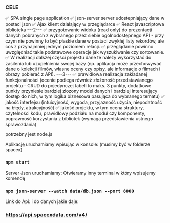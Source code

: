 ### CELE
:white_check_mark: SPA single page application
:white_check_mark: json-server server udostepniający dane w postaci json
:white_check_mark: Ajax klient działający w przeglądarce
:white_check_mark: React javascriptowa biblioteka
---2---
:white_check_mark: przygotowanie widoku (read only) do prezentacji danych pobranych z wybranego przez siebie ogólnodostępnego API -     przy czym nie powinny to być płaskie dane w postaci zwykłej listy rekordów, ale coś z przynajmniej jednym poziomem relacji.
:white_check_mark: przeglądanie powinno uwzględniać takie podstawowe operacje jak wyszukiwanie czy sortowanie. 
:white_check_mark: W realizacji dalszej części projektu dane te należy wykorzystać do zasilenia lub uzupełnienia swojej bazy (np. aplikacja może przechowywać dane o kolekcji filmów, własne oceny czy opisy, ale informacje o filmach i obrazy pobierać z API).
---3---
:white_check_mark: prawidłowa realizacja zakładanej funkcjonalności (ocenie podlega również złożoność przedstawianego projektu - CRUD do pojedynczej tabeli to maks. 3 punkty, dodatkowe punkty przyniesie bardziej złożony model danych i bardziej interesujący dostęp do nich, w tym logika biznesowa pasująca do wybranego tematu)
:white_check_mark: jakość interfejsu (intuicyjność, wygoda, przyjazność użycia, niepodatność na błędy, atrakcyjność)
:white_check_mark: jakość projektu, w tym ocena struktury, czytelności kodu, prawidłowy podziału na moduł czy komponenty, poprawność korzystania z bibliotek (wymaga przedstawienia ustnego sprawozdania)




potrzebny jest node.js

Aplikację uruchamiamy wpisując w konsole:
(musimy być w folderze spacex)
### `npm start`

Server Json uruchamiamy:
Otwieramy inny terminal w który wpisujemy komendę
 ### `npx json-server --watch data/db.json --port 8000`


Link do Api: i do danych jakie daje:
### https://api.spacexdata.com/v4/
